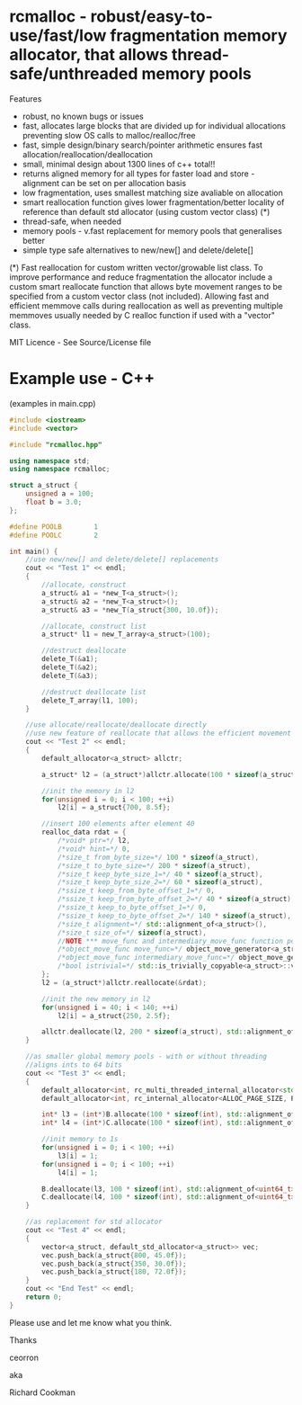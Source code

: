 # rcmalloc - robust/easy-to-use/fast/low fragmentation memory allocator, that allows thread-safe/unthreaded memory pools

Features
 - robust, no known bugs or issues
 - fast, allocates large blocks that are divided up for individual allocations preventing slow OS calls to malloc/realloc/free
 - fast, simple design/binary search/pointer arithmetic ensures fast allocation/reallocation/deallocation
 - small, minimal design about 1300 lines of c++ total!!
 - returns aligned memory for all types for faster load and store - alignment can be set on per allocation basis
 - low fragmentation, uses smallest matching size avaliable on allocation
 - smart reallocation function gives lower fragmentation/better locality of reference than default std allocator (using custom vector class) (*)
 - thread-safe, when needed
 - memory pools - v.fast replacement for memory pools that generalises better
 - simple type safe alternatives to new/new[] and delete/delete[]

(*) Fast reallocation for custom written vector/growable list class.
To improve performance and reduce fragmentation the allocator include a custom smart reallocate function that allows byte movement ranges to be specified from a custom vector class (not included). Allowing fast and efficient memmove calls during reallocation as well as preventing multiple memmoves usually needed by C realloc function if used with a "vector" class.

MIT Licence - See Source/License file

# Example use - C++

(examples in main.cpp)

```C++
#include <iostream>
#include <vector>

#include "rcmalloc.hpp"

using namespace std;
using namespace rcmalloc;

struct a_struct {
    unsigned a = 100;
    float b = 3.0;
};

#define POOLB        1
#define POOLC        2

int main() {
    //use new/new[] and delete/delete[] replacements
    cout << "Test 1" << endl;
    {
        //allocate, construct
        a_struct& a1 = *new_T<a_struct>();
        a_struct& a2 = *new_T<a_struct>();
        a_struct& a3 = *new_T(a_struct{300, 10.0f});

        //allocate, construct list
        a_struct* l1 = new_T_array<a_struct>(100);

        //destruct deallocate
        delete_T(&a1);
        delete_T(&a2);
        delete_T(&a3);

        //destruct deallocate list
        delete_T_array(l1, 100);
    }

    //use allocate/reallocate/deallocate directly
    //use new feature of reallocate that allows the efficient movement of memory when reallocating
    cout << "Test 2" << endl;
    {
        default_allocator<a_struct> allctr;

        a_struct* l2 = (a_struct*)allctr.allocate(100 * sizeof(a_struct), std::alignment_of<a_struct>(), sizeof(a_struct));

        //init the memory in l2
        for(unsigned i = 0; i < 100; ++i)
            l2[i] = a_struct{700, 8.5f};

        //insert 100 elements after element 40
        realloc_data rdat = {
            /*void* ptr=*/ l2,
            /*void* hint=*/ 0,
            /*size_t from_byte_size=*/ 100 * sizeof(a_struct),
            /*size_t to_byte_size=*/ 200 * sizeof(a_struct),
            /*size_t keep_byte_size_1=*/ 40 * sizeof(a_struct),
            /*size_t keep_byte_size_2=*/ 60 * sizeof(a_struct),
            /*ssize_t keep_from_byte_offset_1=*/ 0,
            /*ssize_t keep_from_byte_offset_2=*/ 40 * sizeof(a_struct),
            /*ssize_t keep_to_byte_offset_1=*/ 0,
            /*ssize_t keep_to_byte_offset_2=*/ 140 * sizeof(a_struct),
            /*size_t alignment=*/ std::alignment_of<a_struct>(),
            /*size_t size_of=*/ sizeof(a_struct),
            //NOTE *** move_func and intermediary_move_func function pointers can be 0/NULL if std::is_trivially_copyable<a_struct>::value == true ***
            /*object_move_func move_func=*/ object_move_generator<a_struct>::object_move,
            /*object_move_func intermediary_move_func=*/ object_move_generator<a_struct>::object_intermediary_move,
            /*bool istrivial=*/ std::is_trivially_copyable<a_struct>::value
        };
        l2 = (a_struct*)allctr.reallocate(&rdat);

        //init the new memory in l2
        for(unsigned i = 40; i < 140; ++i)
            l2[i] = a_struct{250, 2.5f};

        allctr.deallocate(l2, 200 * sizeof(a_struct), std::alignment_of<a_struct>(), sizeof(a_struct));
    }

    //as smaller global memory pools - with or without threading
    //aligns ints to 64 bits
    cout << "Test 3" << endl;
    {
        default_allocator<int, rc_multi_threaded_internal_allocator<std::mutex, ALLOC_PAGE_SIZE, POOLB>> B;
        default_allocator<int, rc_internal_allocator<ALLOC_PAGE_SIZE, POOLC>> C;

        int* l3 = (int*)B.allocate(100 * sizeof(int), std::alignment_of<uint64_t>(), sizeof(int));
        int* l4 = (int*)C.allocate(100 * sizeof(int), std::alignment_of<uint64_t>(), sizeof(int));

        //init memory to 1s
        for(unsigned i = 0; i < 100; ++i)
            l3[i] = 1;
        for(unsigned i = 0; i < 100; ++i)
            l4[i] = 1;

        B.deallocate(l3, 100 * sizeof(int), std::alignment_of<uint64_t>(), sizeof(int));
        C.deallocate(l4, 100 * sizeof(int), std::alignment_of<uint64_t>(), sizeof(int));
    }

    //as replacement for std allocator
    cout << "Test 4" << endl;
    {
        vector<a_struct, default_std_allocator<a_struct>> vec;
        vec.push_back(a_struct{800, 45.0f});
        vec.push_back(a_struct{350, 30.0f});
        vec.push_back(a_struct{180, 72.0f});
    }
    cout << "End Test" << endl;
    return 0;
}
```

Please use and let me know what you think.

Thanks

ceorron

aka

Richard Cookman

